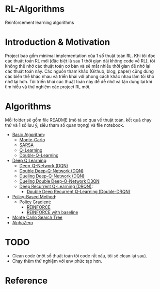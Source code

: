 # RL-Algorithms
Reinforcement learning algorithms

# Introduction & Motivation
Project bao gồm minimal implementation của 1 số thuật toán RL. Khi tôi đọc các thuật toán RL mới (đặc biệt là sau 1 thời gian dài không code về RL), tôi không thể nhớ các thuật toán cơ bản và sẽ mất nhiều thời gian để nhớ lại các thuật toán này. Các nguồn tham khảo (Github, blog, paper) cũng dùng các biến thể khác nhau và triển khai với phong cách khác nhau làm tôi khó nhớ lại hơn. Tôi triển khai các thuật toán này để dễ nhớ và tận dụng lại khi tìm hiểu và thử nghiệm các project RL mới.

# Algorithms

Mỗi folder sẽ gồm file README (mô tả sơ qua về thuật toán, kết quả chạy thử và 1 số lưu ý, siêu tham số quan trọng) và file notebook.

- [Basic Algorithm](Basic_Algorithms):
    - [Monte-Carlo](Basic_Algorithms\Monte-Carlo)
    - [SARSA](Basic_Algorithms\SARSA)
    - [Q-Learning](Basic_Algorithms\Q-Learning)
    - [Double-Q-Learning](Basic_Algorithms\Double-Q-Learning)
- [Deep Q Learning](Deep-Q-Network-variants): 
    - [Deep-Q-Network (DQN)](Deep-Q-Network-variants/DQN)
    - [Double Deep-Q-Network (DQN)](Deep-Q-Network-variants/DoubleDQN)
    - [Dueling Deep-Q-Network (DQN)](Deep-Q-Network-variants/Dueling_DQN)
    - [Dueling Double Deep-Q-Network D3QN](Deep-Q-Network-variants/D3QN)
    - [Deep Recurrent Q-Learning (DRQN)](Deep-Q-Network-variants/DRQN):
      - [Double Deep Recurrent Q-Learning (Double-DRQN)](Deep-Q-Network-variants/DRQN) 
- [Policy-Based Method](Policy_based_method):
    - [Policy Gradient](Policy_based_method/Policy_Gradient):
        - [REINFORCE](Policy_based_method/Policy_Gradient/REINFORCE)
        - [REINFORCE with baseline](Policy_based_method/Policy_Gradient/REINFORCE_with_baseline)
- [Monte Carlo Search Tree](Monte-Carlo-Tree-Search)
- [AlphaZero](AlphaZero)

# TODO

- Clean code (một số thuật toán tôi code rất xấu, tôi sẽ clean lại sau).
- Chạy thêm thử nghiệm với env phức tạp hơn.

# Reference